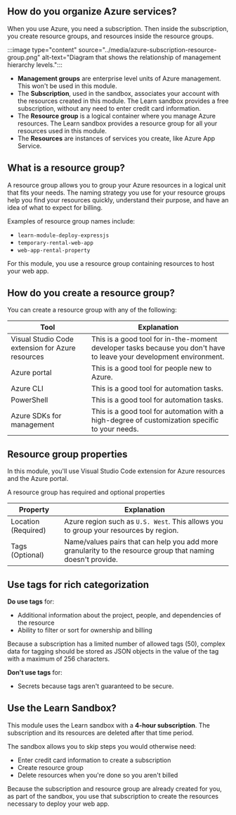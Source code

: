## How do you organize Azure services? 

When you use Azure, you need a subscription. Then inside the subscription, you create resource groups, and resources inside the resource groups.

:::image type="content" source="../media/azure-subscription-resource-group.png" alt-text="Diagram that shows the relationship of management hierarchy levels.":::

* **Management groups** are enterprise level units of Azure management. This won't be used in this module.
* The **Subscription**, used in the sandbox, associates your account with the resources created in this module. The Learn sandbox provides a free subscription, without any need to enter credit card information.
* The **Resource group** is a logical container where you manage Azure resources. The Learn sandbox provides a resource group for all your resources used in this module. 
* The **Resources** are instances of services you create, like Azure App Service.

## What is a resource group? 

A resource group allows you to group your Azure resources in a logical unit that fits your needs. The naming strategy you use for your resource groups help you find your resources quickly, understand their purpose, and have an idea of what to expect for billing. 

Examples of resource group names include:

* `learn-module-deploy-expressjs`
* `temporary-rental-web-app`
* `web-app-rental-property`

For this module, you use a resource group containing resources to host your web app. 

## How do you create a resource group? 

You can create a resource group with any of the following:

|Tool|Explanation|
|--|--|
|Visual Studio Code extension for Azure resources|This is a good tool for in-the-moment developer tasks because you don't have to leave your development environment.|
|Azure portal|This is a good tool for people new to Azure.|
|Azure CLI|This is a good tool for automation tasks.|
|PowerShell|This is a good tool for automation tasks.|
|Azure SDKs for management | This is a good tool for automation with a high-degree of customization specific to your needs.|

## Resource group properties

In this module, you'll use Visual Studio Code extension for Azure resources and the Azure portal.

A resource group has required and optional properties

|Property|Explanation|
|--|--|
|Location (Required)|Azure region such as `U.S. West`. This allows you to group your resources by region.|
|Tags (Optional)|Name/values pairs that can help you add more granularity to the resource group that naming doesn't provide. |

## Use tags for rich categorization

**Do use tags** for:
* Additional information about the project, people, and dependencies of the resource
* Ability to filter or sort for ownership and billing

Because a subscription has a limited number of allowed tags (50), complex data for tagging should be stored as JSON objects in the value of the tag with a maximum of 256 characters.


**Don't use tags** for:
* Secrets because tags aren't guaranteed to be secure. 

## Use the Learn Sandbox?

This module uses the Learn sandbox with a **4-hour subscription**. The subscription and its resources are deleted after that time period.  

The sandbox allows you to skip steps you would otherwise need:

* Enter credit card information to create a subscription
* Create resource group
* Delete resources when you're done so you aren't billed

Because the subscription and resource group are already created for you, as part of the sandbox, you use that subscription to create the resources necessary to deploy your web app. 
